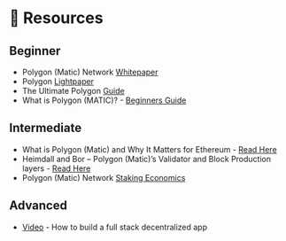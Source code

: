 # 👀 Resources

## Beginner

* Polygon \(Matic\) Network [Whitepaper](https://github.com/maticnetwork/whitepaper)
* Polygon [Lightpaper](https://polygon.technology/lightpaper-polygon.pdf)
* The Ultimate Polygon [Guide](https://kriptomat.io/polygon/)
* What is Polygon \(MATIC\)? - [Beginners Guide](https://www.blocmates.com/blogmates/what-is-polygon-matic)

## Intermediate

* What is Polygon \(Matic\) and Why It Matters for Ethereum - [Read Here](https://decrypt.co/resources/what-is-polygon-matic-and-why-it-matters-for-ethereum)
* Heimdall and Bor – Polygon \(Matic\)’s Validator and Block Production layers - [Read Here](https://blog.polygon.technology/heimdall-and-bor-1f8f881cd6a4)
* Polygon \(Matic\) Network [Staking Economics](https://blog.polygon.technology/matic-network-staking-economics-7439571f2784)

## Advanced

* [Video](https://youtu.be/QAO7YxF7hSk) - How to build a full stack decentralized app

